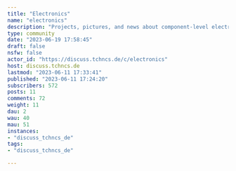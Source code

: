 ```yaml
---
title: "Electronics" 
name: "electronics"
description: "Projects, pictures, and news about component-level electronic circuits "
type: community
date: "2023-06-19 17:58:45"
draft: false
nsfw: false
actor_id: "https://discuss.tchncs.de/c/electronics"
host: discuss.tchncs.de
lastmod: "2023-06-11 17:33:41"
published: "2023-06-11 17:24:20"
subscribers: 572
posts: 11
comments: 72
weight: 11
dau: 2
wau: 40
mau: 51
instances:
- "discuss_tchncs_de"
tags: 
- "discuss_tchncs_de"

---
```

